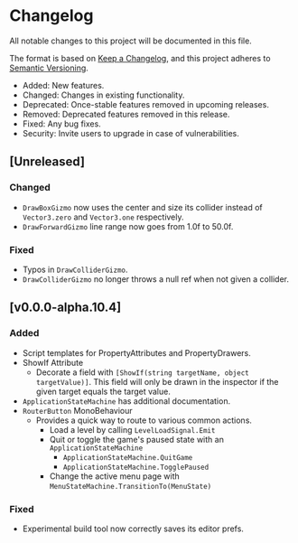# Changelog

All notable changes to this project will be documented in this file.

The format is based on [Keep a Changelog](https://keepachangelog.com/en/1.0.0/),
and this project adheres to [Semantic Versioning](https://semver.org/spec/v2.0.0.html).

- Added:  New features.
- Changed:  Changes in existing functionality.
- Deprecated:  Once-stable features removed in upcoming releases.
- Removed:  Deprecated features removed in this release.
- Fixed:  Any bug fixes.
- Security:  Invite users to upgrade in case of vulnerabilities.

## [Unreleased]

### Changed

- <code>DrawBoxGizmo</code> now uses the center and size its collider instead of <code>Vector3.zero</code> and <code>Vector3.one</code> respectively.
- <code>DrawForwardGizmo</code> line range now goes from 1.0f to 50.0f.

### Fixed

- Typos in <code>DrawColliderGizmo</code>.
- <code>DrawColliderGizmo</code> no longer throws a null ref when not given a collider.

## [v0.0.0-alpha.10.4]

### Added

- Script templates for PropertyAttributes and PropertyDrawers.
- ShowIf Attribute
  - Decorate a field with <code>[ShowIf(string targetName, object targetValue)]</code>.  This field will only be drawn in the inspector if the given target equals the target value.
- <code>ApplicationStateMachine</code> has additional documentation.
- <code>RouterButton</code> MonoBehaviour
  - Provides a quick way to route to various common actions.
    - Load a level by calling <code>LevelLoadSignal.Emit</code>
    - Quit or toggle the game's paused state with an <code>ApplicationStateMachine</code>
      - <code>ApplicationStateMachine.QuitGame</code>
      - <code>ApplicationStateMachine.TogglePaused</code>
    - Change the active menu page with <code>MenuStateMachine.TransitionTo(MenuState)</code>

### Fixed

- Experimental build tool now correctly saves its editor prefs.
